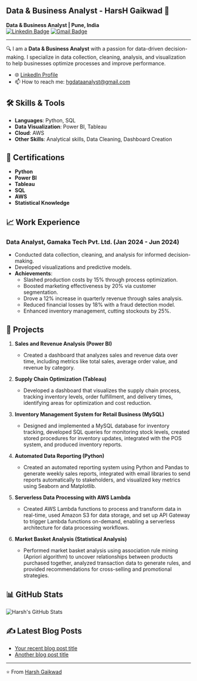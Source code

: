 ## Data & Business Analyst - HarsH Gaikwad 👋

**Data & Business Analyst | Pune, India**  
[![Linkedin Badge](https://img.shields.io/badge/-Harsh%20Gaikwad-blue?style=flat-square&logo=Linkedin&logoColor=white&link=https://www.linkedin.com/in/data-analyst-hg/)](https://www.linkedin.com/in/data-analyst-hg/)
[![Gmail Badge](https://img.shields.io/badge/-hgdataanalyst@gmail.com-c14438?style=flat-square&logo=Gmail&logoColor=white&link=mailto:hgdataanalyst@gmail.com)](mailto:hgdataanalyst@gmail.com)

---

🔍 I am a **Data & Business Analyst** with a passion for data-driven decision-making. I specialize in data collection, cleaning, analysis, and visualization to help businesses optimize processes and improve performance.

- 🌐 [LinkedIn Profile](https://www.linkedin.com/in/data-analyst-hg/)
- 📫 How to reach me: hgdataanalyst@gmail.com

## 🛠 Skills & Tools

- **Languages**: Python, SQL
- **Data Visualization**: Power BI, Tableau
- **Cloud**: AWS
- **Other Skills**: Analytical skills, Data Cleaning, Dashboard Creation

## 🌟 Certifications

- **Python**
- **Power BI**
- **Tableau**
- **SQL**
- **AWS**
- **Statistical Knowledge**

## 📈 Work Experience

### Data Analyst, Gamaka Tech Pvt. Ltd. (Jan 2024 - Jun 2024)
- Conducted data collection, cleaning, and analysis for informed decision-making.
- Developed visualizations and predictive models.
- **Achievements**:
  - Slashed production costs by 15% through process optimization.
  - Boosted marketing effectiveness by 20% via customer segmentation.
  - Drove a 12% increase in quarterly revenue through sales analysis.
  - Reduced financial losses by 18% with a fraud detection model.
  - Enhanced inventory management, cutting stockouts by 25%.

## 🚀 Projects

1. **Sales and Revenue Analysis (Power BI)**
   - Created a dashboard that analyzes sales and revenue data over time, including metrics like total sales, average order value, and revenue by category.
  
2. **Supply Chain Optimization (Tableau)**
   - Developed a dashboard that visualizes the supply chain process, tracking inventory levels, order fulfillment, and delivery times, identifying areas for optimization and cost reduction.

3. **Inventory Management System for Retail Business (MySQL)**
   - Designed and implemented a MySQL database for inventory tracking, developed SQL queries for monitoring stock levels, created stored procedures for inventory updates, integrated with the POS system, and produced inventory reports.

4. **Automated Data Reporting (Python)**
   - Created an automated reporting system using Python and Pandas to generate weekly sales reports, integrated with email libraries to send reports automatically to stakeholders, and visualized key metrics using Seaborn and Matplotlib.

5. **Serverless Data Processing with AWS Lambda**
   - Created AWS Lambda functions to process and transform data in real-time, used Amazon S3 for data storage, and set up API Gateway to trigger Lambda functions on-demand, enabling a serverless architecture for data processing workflows.

6. **Market Basket Analysis (Statistical Analysis)**
   - Performed market basket analysis using association rule mining (Apriori algorithm) to uncover relationships between products purchased together, analyzed transaction data to generate rules, and provided recommendations for cross-selling and promotional strategies.

## 📊 GitHub Stats

![Harsh's GitHub Stats](https://github-readme-stats.vercel.app/api?username=HarshGaikwad&show_icons=true&hide_border=true&theme=radical)

## ✍️ Latest Blog Posts
<!-- BLOG-POST-LIST:START -->
- [Your recent blog post title](#)
- [Another blog post title](#)
<!-- BLOG-POST-LIST:END -->

---

⭐️ From [Harsh Gaikwad](https://github.com/HarshGaikwad)
